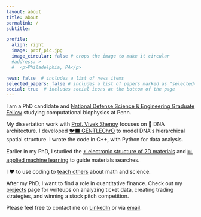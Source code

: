 ```yaml
---
layout: about
title: about
permalink: /
subtitle: 

profile:
  align: right
  image: prof_pic.jpg
  image_circular: false # crops the image to make it circular
  #address: >
  #  <p>Philadelphia, PA</p>

news: false  # includes a list of news items
selected_papers: false # includes a list of papers marked as "selected={true}"
social: true  # includes social icons at the bottom of the page
---
```


I am a PhD candidate and [National Defense Science & Engineering Graduate
Fellow](https://ndseg.org/about) studying computational biophysics at Penn. 

My dissertation work with [Prof. Vivek Shenoy](https://shenoy.seas.upenn.edu)
focuses on 🧬 DNA architecture. I developed [🐦‍⬛ GENTLEChrO](/dissertation/)
to model DNA's hierarchical spatial structure. I wrote the code in C++, with 
Python for data analysis.

Earlier in my PhD, I studied the [⚡️ electronic structure of 2D
materials](/projects/mx_project) and [📊 applied machine
learning](/projects/mp_project) to guide materials searches.

I ❤️  to use coding to [teach others](/teaching/) about math and science. 

After my PhD, I want to find a role in quantitative finance. Check out my
[projects](/projects/) page for writeups on analyzing ticket data, creating
trading strategies, and winning a stock pitch competition.

Please feel free to contact me on
[LinkedIn](https://www.linkedin.com/in/jglazar) or via
[email](mailto:glazar.james@gmail.com).

<!-- Put your address / P.O. box / other info right below your picture. You can
also disable any these elements by editing `profile` property of the YAML header
of your `_pages/about.md`. Edit `_bibliography/papers.bib` and Jekyll will
render your [publications page](/al-folio/publications/) automatically. --> <!--
Link to your social media connections, too. This theme is set up to use [Font
Awesome icons](http://fortawesome.github.io/Font-Awesome/) and
[Academicons](https://jpswalsh.github.io/academicons/), like the ones below. Add
your Facebook, Twitter, LinkedIn, Google Scholar, or just disable all of them.
--> <!-- Please check out my [Google
Scholar](https://scholar.google.com/citations?user=ru2X5JIAAAAJ&hl=en&oi=ao) and
[GitHub](https://github.com/jglazar) profiles and connect with me on
[LinkedIn](https://www.linkedin.com/in/james-glazar-87a85a1ba/). -->
